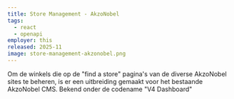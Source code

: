 ```yaml
---
title: Store Management - AkzoNobel
tags:
  - react
  - openapi
employer: this
released: 2025-11
image: store-management-akzonobel.png
---
```


Om de winkels die op de "find a store" pagina's van de diverse AkzoNobel sites te beheren, is er een uitbreiding gemaakt voor het bestaande AkzoNobel CMS. Bekend onder de codename "V4 Dashboard"
